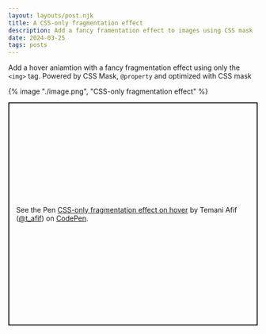 ```yaml
---
layout: layouts/post.njk
title: A CSS-only fragmentation effect
description: Add a fancy framentation effect to images using CSS mask
date: 2024-03-25
tags: posts
---
```


Add a hover aniamtion with a fancy fragmentation effect using only the `<img>` tag. Powered by CSS Mask, `@property` and optimized with CSS mask

{% image "./image.png", "CSS-only fragmentation effect" %}

<p class="codepen" data-height="450" data-default-tab="result" data-slug-hash="ZEZyemJ" data-preview="true" data-user="t_afif" style="height: 450px; box-sizing: border-box; display: flex; align-items: center; justify-content: center; border: 2px solid; margin: 1em 0; padding: 1em;">
  <span>See the Pen <a href="https://codepen.io/t_afif/pen/ZEZyemJ">
  CSS-only fragmentation effect on hover</a> by Temani Afif (<a href="https://codepen.io/t_afif">@t_afif</a>)
  on <a href="https://codepen.io">CodePen</a>.</span>
</p>
<script async src="https://cpwebassets.codepen.io/assets/embed/ei.js"></script>